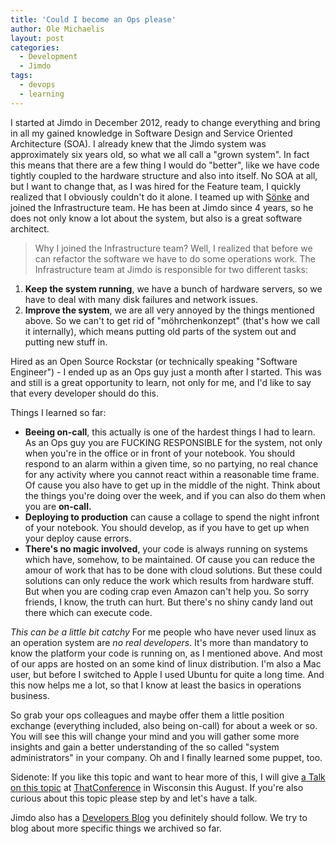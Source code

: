 ```yaml
---
title: 'Could I become an Ops please'
author: Ole Michaelis
layout: post
categories:
  - Development
  - Jimdo
tags:
  - devops
  - learning
---
```


I started at Jimdo in December 2012, ready to change everything and bring in all my gained knowledge in Software Design and Service Oriented Architecture (SOA). I already knew that the Jimdo system was approximately six years old, so what we all call a "grown system". In fact this means that there are a few thing I would do "better", like we have code tightly coupled to the hardware structure and also into itself. No SOA at all, but I want to change that, as I was hired for the Feature team, I quickly realized that I obviously couldn't do it alone. I teamed up with [Sönke](https://twitter.com/s0enke) and joined the Infrastructure team. He has been at Jimdo since 4 years, so he does not only know a lot about the system, but also is a great software architect.

> Why I joined the Infrastructure team?
Well, I realized that before we can refactor the software we have to do some operations work. The Infrastructure team at Jimdo is responsible for two different tasks:

1. **Keep the system running**, we have a bunch of hardware servers, so we have to deal with many disk failures and network issues.
2. **Improve the system**, we are all very annoyed by the things mentioned above. So we can't to get rid of "möhrchenkonzept" (that's how we call it internally), which means putting old parts of the system out and putting new stuff in.

Hired as an Open Source Rockstar (or technically speaking "Software Engineer") - I ended up as an Ops guy just a month after I started. This was and still is a great opportunity to learn, not only for me, and I'd like to say that every developer should do this.

Things I learned so far:

* **Beeing on-call**, this actually is one of the hardest things I had to learn. As an Ops guy you are FUCKING RESPONSIBLE for the system, not only when you're in the office or in front of your notebook. You should respond to an alarm within a given time, so no partying, no real chance for any activity where you cannot react within a reasonable time frame. Of cause you also have to get up in the middle of the night. Think about the things you're doing over the week, and if you can also do them when you are **on-call.**
* **Deploying to production** can cause a collage to spend the night infront of your notebook. You should develop, as if you have to get up when your deploy cause errors.
* **There's no magic involved**, your code is always running on systems which have, somehow, to be maintained. Of cause you can reduce the amour of work that has to be done with cloud solutions. But these could solutions can only reduce the work which results from hardware stuff. But when you are coding crap even Amazon can't help you. So sorry friends, I know, the truth can hurt. But there's no shiny candy land out there which can execute code.

*This can be a little bit catchy*
For me people who have never used linux as an operation system are *no real developers*. It's more than mandatory to know the platform your code is running on, as I mentioned above. And most of our apps are hosted on an some kind of linux distribution. I'm also a Mac user, but before I switched to Apple I used Ubuntu for quite a long time. And this now helps me a lot, so that I know at least the basics in operations business.

So grab your ops colleagues and maybe offer them a little position exchange (everything included, also being on-call) for about a week or so. You will see this will change your mind and you will gather some more insights and gain a better understanding of the so called "system administrators" in your company. Oh and I finally learned some puppet, too.

Sidenote: If you like this topic and want to hear more of this, I will give [a Talk on this topic](http://www.thatconference.com/sessions/speaker_Ole_Michaelis) at [ThatConference](http://www.thatconference.com/) in Wisconsin this August. If you're also curious about this topic please step by and let's have a talk.

Jimdo also has a [Developers Blog](http://dev.jimdo.com) you definitely should follow. We try to blog about more specific things we archived so far.